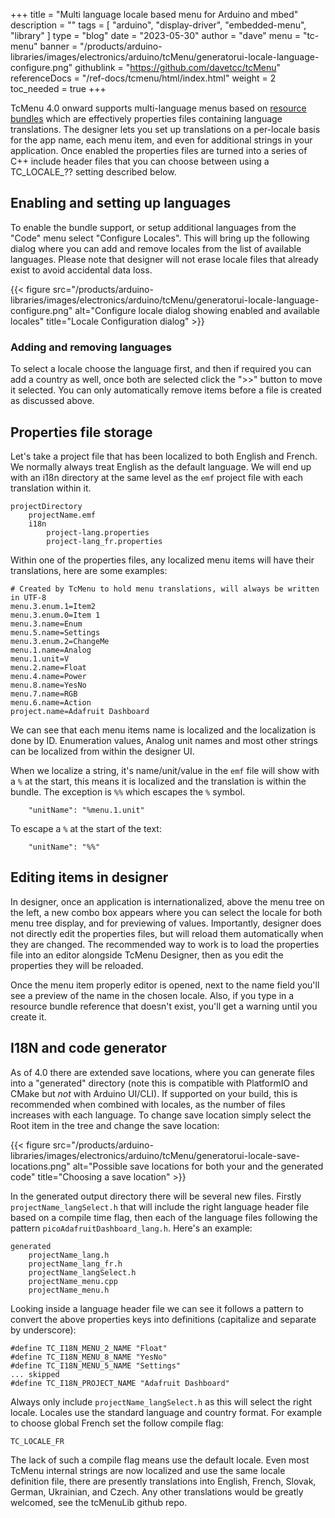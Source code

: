 +++
title = "Multi language locale based menu for Arduino and mbed"
description = ""
tags = [ "arduino", "display-driver", "embedded-menu", "library" ]
type = "blog"
date = "2023-05-30"
author =  "dave"
menu = "tc-menu"
banner = "/products/arduino-libraries/images/electronics/arduino/tcMenu/generatorui-locale-language-configure.png"
githublink = "https://github.com/davetcc/tcMenu"
referenceDocs = "/ref-docs/tcmenu/html/index.html"
weight = 2
toc_needed = true
+++

TcMenu 4.0 onward supports multi-language menus based on [resource bundles](https://www.baeldung.com/java-resourcebundle) which are effectively properties files containing language translations. The designer lets you set up translations on a per-locale basis for the app name, each menu item, and even for additional strings in your application. Once enabled the properties files are turned into a series of C++ include header files that you can choose between using a TC_LOCALE_?? setting described below.

## Enabling and setting up languages

To enable the bundle support, or setup additional languages from the "Code" menu select "Configure Locales". This will bring up the following dialog where you can add and remove locales from the list of available languages. Please note that designer will not erase locale files that already exist to avoid accidental data loss.

{{< figure src="/products/arduino-libraries/images/electronics/arduino/tcMenu/generatorui-locale-language-configure.png" alt="Configure locale dialog showing enabled and available locales" title="Locale Configuration dialog" >}}

### Adding and removing languages

To select a locale choose the language first, and then if required you can add a country as well, once both are selected click the ">>" button to move it selected. You can only automatically remove items before a file is created as discussed above.

## Properties file storage

Let's take a project file that has been localized to both English and French. We normally always treat English as the default language. We will end up with an i18n directory at the same level as the `emf` project file with each translation within it.

    projectDirectory
        projectName.emf
        i18n
            project-lang.properties
            project-lang_fr.properties

Within one of the properties files, any localized menu items will have their translations, here are some examples:

    # Created by TcMenu to hold menu translations, will always be written in UTF-8
    menu.3.enum.1=Item2
    menu.3.enum.0=Item 1
    menu.3.name=Enum
    menu.5.name=Settings
    menu.3.enum.2=ChangeMe
    menu.1.name=Analog
    menu.1.unit=V
    menu.2.name=Float
    menu.4.name=Power
    menu.8.name=YesNo
    menu.7.name=RGB
    menu.6.name=Action
    project.name=Adafruit Dashboard

We can see that each menu items name is localized and the localization is done by ID. Enumeration values, Analog unit names and most other strings can be localized from within the designer UI.

When we localize a string, it's name/unit/value in the `emf` file will show with a `%` at the start, this means it is localized and the translation is within the bundle. The exception is `%%` which escapes the `%` symbol.  

        "unitName": "%menu.1.unit"

To escape a `%` at the start of the text:

        "unitName": "%%"

## Editing items in designer

In designer, once an application is internationalized, above the menu tree on the left, a new combo box appears where you can select the locale for both menu tree display, and for previewing of values. Importantly, designer does not directly edit the properties files, but will reload them automatically when they are changed. The recommended way to work is to load the properties file into an editor alongside TcMenu Designer, then as you edit the properties they will be reloaded.

Once the menu item properly editor is opened, next to the name field you'll see a preview of the name in the chosen locale. Also, if you type in a resource bundle reference that doesn't exist, you'll get a warning until you create it.

## I18N and code generator

As of 4.0 there are extended save locations, where you can generate files into a "generated" directory (note this is compatible with PlatformIO and CMake but _not_ with Arduino UI/CLI). If supported on your build, this is recommended when combined with locales, as the number of files increases with each language. To change save location simply select the Root item in the tree and change the save location:

{{< figure src="/products/arduino-libraries/images/electronics/arduino/tcMenu/generatorui-locale-save-locations.png" alt="Possible save locations for both your and the generated code" title="Choosing a save location" >}}


In the generated output directory there will be several new files. Firstly `projectName_langSelect.h` that will include the right language header file based on a compile time flag, then each of the language files following the pattern `picoAdafruitDashboard_lang.h`. Here's an example:

    generated
        projectName_lang.h
        projectName_lang_fr.h
        projectName_langSelect.h
        projectName_menu.cpp
        projectName_menu.h

Looking inside a language header file we can see it follows a pattern to convert the above properties keys into definitions (capitalize and separate by underscore):

    #define TC_I18N_MENU_2_NAME "Float"
    #define TC_I18N_MENU_8_NAME "YesNo"
    #define TC_I18N_MENU_5_NAME "Settings"
    ... skipped
    #define TC_I18N_PROJECT_NAME "Adafruit Dashboard"


Always only include `projectName_langSelect.h` as this will select the right locale. Locales use the standard language and country format. For example to choose global French set the follow compile flag:

    TC_LOCALE_FR

The lack of such a compile flag means use the default locale. Even most TcMenu internal strings are now localized and use the same locale definition file, there are presently translations into English, French, Slovak, German, Ukrainian, and Czech. Any other translations would be greatly welcomed, see the tcMenuLib github repo.
